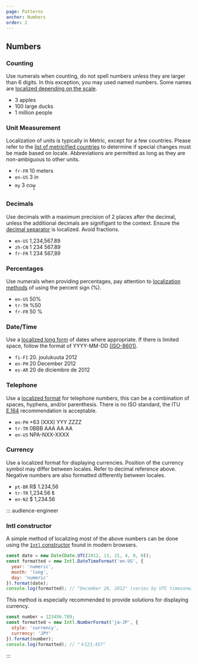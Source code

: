 ```yaml
---
page: Patterns
anchor: Numbers
order: 2
---
```


## Numbers

### Counting
Use numerals when counting, do not spell numbers unless they are larger than 6 digits. In this exception, you may used named numbers. Some names are [localized depending on the scale](https://en.wikipedia.org/wiki/Names_of_large_numbers "Names of large numbers").

- 3 apples
- 100 large ducks
- 1 million people

### Unit Measurement
Localization of units is typically in Metric, except for a few countries. Please refer to the [list of metricified countries](https://en.wikipedia.org/wiki/Metrication#Chronology_and_status_of_conversion_by_country) to determine if special changes must be made based on locale. Abbreviations are permitted as long as they are non-ambiguous to other units.

- `fr-FR` 10 meters
- `en-US` 3 in
- `my` 3 လမု

### Decimals
Use decimals with a maximum precision of 2 places after the decimal, unless the additional decimals are signifigant to the context. Ensure the [decimal separator](https://en.wikipedia.org/wiki/Decimal_separator) is localized. Avoid fractions.

- `en-US` 1,234,567.89
- `zh-CN` 1 234 567.89
- `fr-FR` 1 234 567,89

### Percentages
Use numerals when providing percentages, pay attention to [localization methods](https://en.wikipedia.org/wiki/Percent_sign) of using the percent sign (%).

- `en-US` 50%
- `tr-TR` %50
- `fr-FR` 50 %

### Date/Time
Use a [localized long form](https://en.wikipedia.org/wiki/Date_format_by_country) of dates where appropriate. If there is limited space, follow the format of YYYY-MM-DD [(ISO-8601)](https://en.wikipedia.org/wiki/ISO_8601).

- `fi-FI` 20. joulukuuta 2012
- `en-PH` 20 December 2012
- `es-AR` 20 de diciembre de 2012

### Telephone
Use a [localized format](https://en.wikipedia.org/wiki/National_conventions_for_writing_telephone_numbers) for telephone numbers, this can be a combination of spaces, hyphens, and/or parenthesis. There is no ISO standard, the ITU [E.164](https://en.wikipedia.org/wiki/E.164) recommendation is acceptable.

- `en-PH` +63 (XXX) YYY ZZZZ
- `tr-TR` 0BBB AAA AA AA
- `en-US` NPA-NXX-XXXX

### Currency
Use a localized format for displaying currencies. Position of the currency symbol may differ between locales. Refer to decimal reference above. Negative numbers are also formatted differently between locales.

- `pt-BR` R$ 1.234,56
- `tr-TR` 1,234.56 ₺
- `en-NZ` $ 1,234.56

::: audience-engineer
### Intl constructor
A simple method of localizing most of the above numbers can be done using the [`Intl` constructor](https://developer.mozilla.org/en-US/docs/Web/JavaScript/Reference/Global_Objects/Intl) found in modern browsers.

```js
const date = new Date(Date.UTC(2012, 11, 21, 4, 0, 0));
const formatted = new Intl.DateTimeFormat('en-US', {
  year: 'numeric',
  month: 'long',
  day: 'numeric'
}).format(date);
console.log(formatted); // "December 20, 2012" (varies by UTC timezone)
```

This method is especially recommended to provide solutions for displaying currency.
```js
const number = 123456.789;
const formatted = new Intl.NumberFormat('ja-JP', {
  style: 'currency',
  currency: 'JPY'
}).format(number);
console.log(formatted); // "￥123,457"
```
:::
